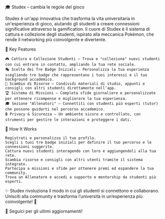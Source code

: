 🎓 Studex – cambia le regole del gioco

Studex è un'app innovativa che trasforma la vita universitaria in un'esperienza di gioco, aiutando gli studenti a creare connessioni significative attraverso la gamification. Il cuore di Studex è il sistema di cattura e collezione degli studenti, ispirato alla meccanica Pokémon, che rende il networking più coinvolgente e divertente.

🚀 Key Features

    🎮 Cattura e Collezione Studenti – Trova e "colleziona" nuovi studenti con cui entrare in contatto, ampliando la tua rete sociale.
    🎭 Scelta dei Tre Badge Iniziali – Personalizza la tua esperienza scegliendo tre badge che rappresentano i tuoi interessi e il tuo background accademico.
    🔄 Scambio di Risorse – Condividi materiali di studio, appunti e consigli con altri studenti direttamente nell’app.
    🏆 Sistema di Missioni – Completa sfide giornaliere e personalizzate per ottenere ricompense e migliorare la tua esperienza.
    🎓 Sezione "Allenatori" – Connettiti con studenti più esperti (tutor) che possono guidarti nel percorso accademico.
    🔒 Privacy & Sicurezza – Un ambiente sicuro e controllato, con strumenti per gestire le interazioni e proteggere i dati.

🎯 How It Works

    Registrati e personalizza il tuo profilo.
    Scegli i tuoi tre badge iniziali per definire il tuo percorso e le connessioni suggerite.
    Cattura nuovi studenti interagendo con loro e aggiungendoli alla tua rete.
    Scambia risorse e consigli con altri utenti tramite il sistema integrato.
    Partecipa a missioni e sfide per ottenere premi ed espandere la tua community.
    Trova un Allenatore e accedi a supporto e mentorship da studenti più esperti.

✨ Studex rivoluziona il modo in cui gli studenti si connettono e collaborano. Unisciti alla community e trasforma l’università in un’esperienza più coinvolgente! 🚀

🔗 Seguici per gli ultimi aggiornamenti!
